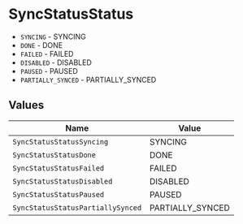 # SyncStatusStatus

* `SYNCING` - SYNCING
* `DONE` - DONE
* `FAILED` - FAILED
* `DISABLED` - DISABLED
* `PAUSED` - PAUSED
* `PARTIALLY_SYNCED` - PARTIALLY_SYNCED


## Values

| Name                              | Value                             |
| --------------------------------- | --------------------------------- |
| `SyncStatusStatusSyncing`         | SYNCING                           |
| `SyncStatusStatusDone`            | DONE                              |
| `SyncStatusStatusFailed`          | FAILED                            |
| `SyncStatusStatusDisabled`        | DISABLED                          |
| `SyncStatusStatusPaused`          | PAUSED                            |
| `SyncStatusStatusPartiallySynced` | PARTIALLY_SYNCED                  |